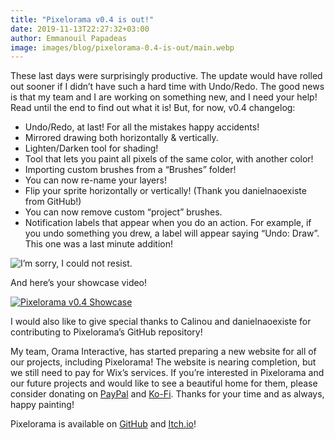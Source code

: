 ```yaml
---
title: "Pixelorama v0.4 is out!"
date: 2019-11-13T22:27:32+03:00
author: Emmanouil Papadeas
image: images/blog/pixelorama-0.4-is-out/main.webp
---
```

These last days were surprisingly productive. The update would have rolled out sooner if I didn’t have such a hard time with Undo/Redo. The good news is that my team and I are working on something new, and I need your help! Read until the end to find out what it is! But, for now, v0.4 changelog:

- Undo/Redo, at last! For all the mistakes happy accidents!
- Mirrored drawing both horizontally & vertically.
- Lighten/Darken tool for shading!
- Tool that lets you paint all pixels of the same color, with another color!
- Importing custom brushes from a “Brushes” folder!
- You can now re-name your layers!
- Flip your sprite horizontally or vertically! (Thank you danielnaoexiste from GitHub!)
- You can now remove custom “project” brushes.
- Notification labels that appear when you do an action. For example, if you undo something you drew, a label will appear saying “Undo: Draw”. This one was a last minute addition!

![I’m sorry, I could not resist.](../../images/blog/pixelorama-0.4-is-out/shrek.webp)

And here’s your showcase video!

[![Pixelorama v0.4 Showcase](https://img.youtube.com/vi/h3OJROgAR-A/0.jpg)](https://www.youtube.com/watch?v=h3OJROgAR-A)

I would also like to give special thanks to Calinou and danielnaoexiste for contributing to Pixelorama’s GitHub repository!

My team, Orama Interactive, has started preparing a new website for all of our projects, including Pixelorama! The website is nearing completion, but we still need to pay for Wix’s services. If you’re interested in Pixelorama and our future projects and would like to see a beautiful home for them, please consider donating on [PayPal](https://www.paypal.com/paypalme2/OverloadedOrama) and [Ko-Fi](https://ko-fi.com/overloadedorama). Thanks for your time and as always, happy painting!

Pixelorama is available on [GitHub](https://github.com/Orama-Interactive/Pixelorama) and [Itch.io](https://orama-interactive.itch.io/pixelorama)!
